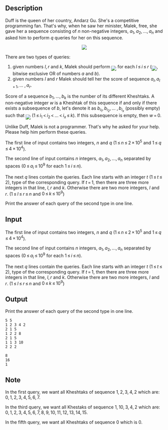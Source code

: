 ## Description

<div><p>Duff is the queen of her country, Andarz Gu. She's a competitive programming fan. That's why, when he saw her minister, Malek, free, she gave her a sequence consisting of <span class="tex-span"><i>n</i></span> non-negative integers, <span class="tex-span"><i>a</i><sub class="lower-index">1</sub>, <i>a</i><sub class="lower-index">2</sub>, ..., <i>a</i><sub class="lower-index"><i>n</i></sub></span> and asked him to perform <span class="tex-span"><i>q</i></span> queries for her on this sequence.</p><center> <img class="tex-graphics" src="file://hGbxJMxS.png" style="max-width: 100.0%;max-height: 100.0%;"> </center><p>There are two types of queries:</p><ol> <li> given numbers <span class="tex-span"><i>l</i>, <i>r</i></span> and <span class="tex-span"><i>k</i></span>, Malek should perform <img align="middle" class="tex-formula" src="file://OWVVhfqg.png" style="max-width: 100.0%;max-height: 100.0%;"> for each <span class="tex-span"><i>l</i> ≤ <i>i</i> ≤ <i>r</i></span> (<img align="middle" class="tex-formula" src="file://j1W2LPTm.png" style="max-width: 100.0%;max-height: 100.0%;">, bitwise exclusive OR of numbers <span class="tex-span"><i>a</i></span> and <span class="tex-span"><i>b</i></span>). </li><li> given numbers <span class="tex-span"><i>l</i></span> and <span class="tex-span"><i>r</i></span> Malek should tell her the score of sequence <span class="tex-span"><i>a</i><sub class="lower-index"><i>l</i></sub>, <i>a</i><sub class="lower-index"><i>l</i> + 1</sub>, ... , <i>a</i><sub class="lower-index"><i>r</i></sub></span>. </li></ol><p>Score of a sequence <span class="tex-span"><i>b</i><sub class="lower-index">1</sub>, ..., <i>b</i><sub class="lower-index"><i>k</i></sub></span> is the number of its different Kheshtaks. A non-negative integer <span class="tex-span"><i>w</i></span> is a Kheshtak of this sequence if and only if there exists a subsequence of <span class="tex-span"><i>b</i></span>, let's denote it as <span class="tex-span"><i>b</i><sub class="lower-index"><i>i</i><sub class="lower-index">1</sub></sub>, <i>b</i><sub class="lower-index"><i>i</i><sub class="lower-index">2</sub></sub>, ... , <i>b</i><sub class="lower-index"><i>i</i><sub class="lower-index"><i>x</i></sub></sub></span> (possibly empty) such that <img align="middle" class="tex-formula" src="file://sMzbDdeh.png" style="max-width: 100.0%;max-height: 100.0%;"> (<span class="tex-span">1 ≤ <i>i</i><sub class="lower-index">1</sub> &lt; <i>i</i><sub class="lower-index">2</sub> &lt; ... &lt; <i>i</i><sub class="lower-index"><i>x</i></sub> ≤ <i>k</i></span>). If this subsequence is empty, then <span class="tex-span"><i>w</i> = 0</span>.</p><p>Unlike Duff, Malek is not a programmer. That's why he asked for your help. Please help him perform these queries.</p></div><div class="input-specification"><p>The first line of input contains two integers, <span class="tex-span"><i>n</i></span> and <span class="tex-span"><i>q</i></span> (<span class="tex-span">1 ≤ <i>n</i> ≤ 2 × 10<sup class="upper-index">5</sup></span> and <span class="tex-span">1 ≤ <i>q</i> ≤ 4 × 10<sup class="upper-index">4</sup></span>).</p><p>The second line of input contains <span class="tex-span"><i>n</i></span> integers, <span class="tex-span"><i>a</i><sub class="lower-index">1</sub>, <i>a</i><sub class="lower-index">2</sub>, ..., <i>a</i><sub class="lower-index"><i>n</i></sub></span> separated by spaces (<span class="tex-span">0 ≤ <i>a</i><sub class="lower-index"><i>i</i></sub> ≤ 10<sup class="upper-index">9</sup></span> for each <span class="tex-span">1 ≤ <i>i</i> ≤ <i>n</i></span>).</p><p>The next <span class="tex-span"><i>q</i></span> lines contain the queries. Each line starts with an integer <span class="tex-span"><i>t</i></span> (<span class="tex-span">1 ≤ <i>t</i> ≤ 2</span>), type of the corresponding query. If <span class="tex-span"><i>t</i> = 1</span>, then there are three more integers in that line, <span class="tex-span"><i>l</i>, <i>r</i></span> and <span class="tex-span"><i>k</i></span>. Otherwise there are two more integers, <span class="tex-span"><i>l</i></span> and <span class="tex-span"><i>r</i></span>. (<span class="tex-span">1 ≤ <i>l</i> ≤ <i>r</i> ≤ <i>n</i></span> and <span class="tex-span">0 ≤ <i>k</i> ≤ 10<sup class="upper-index">9</sup></span>)</p></div><div class="output-specification"><p>Print the answer of each query of the second type in one line.</p></div>

## Input

<p>The first line of input contains two integers, <span class="tex-span"><i>n</i></span> and <span class="tex-span"><i>q</i></span> (<span class="tex-span">1 ≤ <i>n</i> ≤ 2 × 10<sup class="upper-index">5</sup></span> and <span class="tex-span">1 ≤ <i>q</i> ≤ 4 × 10<sup class="upper-index">4</sup></span>).</p><p>The second line of input contains <span class="tex-span"><i>n</i></span> integers, <span class="tex-span"><i>a</i><sub class="lower-index">1</sub>, <i>a</i><sub class="lower-index">2</sub>, ..., <i>a</i><sub class="lower-index"><i>n</i></sub></span> separated by spaces (<span class="tex-span">0 ≤ <i>a</i><sub class="lower-index"><i>i</i></sub> ≤ 10<sup class="upper-index">9</sup></span> for each <span class="tex-span">1 ≤ <i>i</i> ≤ <i>n</i></span>).</p><p>The next <span class="tex-span"><i>q</i></span> lines contain the queries. Each line starts with an integer <span class="tex-span"><i>t</i></span> (<span class="tex-span">1 ≤ <i>t</i> ≤ 2</span>), type of the corresponding query. If <span class="tex-span"><i>t</i> = 1</span>, then there are three more integers in that line, <span class="tex-span"><i>l</i>, <i>r</i></span> and <span class="tex-span"><i>k</i></span>. Otherwise there are two more integers, <span class="tex-span"><i>l</i></span> and <span class="tex-span"><i>r</i></span>. (<span class="tex-span">1 ≤ <i>l</i> ≤ <i>r</i> ≤ <i>n</i></span> and <span class="tex-span">0 ≤ <i>k</i> ≤ 10<sup class="upper-index">9</sup></span>)</p>

## Output

<p>Print the answer of each query of the second type in one line.</p>





```input1
5 5
1 2 3 4 2
2 1 5
1 2 2 8
2 1 5
1 1 3 10
2 2 2

```




```output1
8
16
1

```



## Note

<p>In the first query, we want all Kheshtaks of sequence <span class="tex-span">1, 2, 3, 4, 2</span> which are: <span class="tex-span">0, 1, 2, 3, 4, 5, 6, 7</span>.</p><p>In the third query, we want all Khestaks of sequence <span class="tex-span">1, 10, 3, 4, 2</span> which are: <span class="tex-span">0, 1, 2, 3, 4, 5, 6, 7, 8, 9, 10, 11, 12, 13, 14, 15</span>.</p><p>In the fifth query, we want all Kheshtaks of sequence <span class="tex-span">0</span> which is <span class="tex-span">0</span>.</p>

